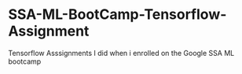 # SSA-ML-BootCamp-Tensorflow-Assignment
Tensorflow Asssignments I did when i enrolled on the Google SSA ML bootcamp
